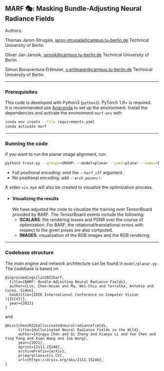 ## MARF :performing_arts:: Masking Bundle-Adjusting Neural Radiance Fields
Authors:

Thomas Jaron-Strugala, 
jaron-strugala@campus.tu-berlin.de
Technical University of Berlin

Oliver Jan Jarosik,
jarosik@campus.tu-berlin.de
Technical University of Berlin

Simon Bonaventura Ertlmaier,
s.ertlmaier@campus.tu-berlin.de
Technical University of Berlin

--------------------------------------

### Prerequisites

This code is developed with Python3 (`python3`). PyTorch 1.9+ is required.  
It is recommended use [Anaconda](https://www.anaconda.com/products/individual) to set up the environment. Install the dependencies and activate the environment `marf-env` with
```bash
conda env create --file requirements.yaml
conda activate marf
```

--------------------------------------
### Running the code
  If you want to run the planar image alignment, run:
  ```bash
  python3 train.py --group=<GROUP> --model=planar --yaml=planar --name=<NAME> --seed=3 --barf_c2f=[0,0.4]
  ```
  - Full positional encoding: omit the `--barf_c2f` argument.
  - No positional encoding: add `--arch.posenc!`.

  A video `vis.mp4` will also be created to visualize the optimization process.

- #### Visualizing the results
  We have adjusted the code to visualize the training over TensorBoard provided by BARF.
  The TensorBoard events include the following:
  - **SCALARS**: the rendering losses and PSNR over the course of optimization. For BARF, the rotational/translational errors with respect to the given poses are also computed.
  - **IMAGES**: visualization of the RGB images and the RGB rendering.

--------------------------------------
### Codebase structure

The main engine and network architecture can be found in `model/planar.py`.
The codebase is based on
```
@inproceedings{lin2021barf,
  title={BARF: Bundle-Adjusting Neural Radiance Fields},
  author={Lin, Chen-Hsuan and Ma, Wei-Chiu and Torralba, Antonio and Lucey, Simon},
  booktitle={IEEE International Conference on Computer Vision ({ICCV})},
  year={2021}
}
```

and 

```
@misc{chen2022hallucinatedneuralradiancefields,
      title={Hallucinated Neural Radiance Fields in the Wild}, 
      author={Xingyu Chen and Qi Zhang and Xiaoyu Li and Yue Chen and Ying Feng and Xuan Wang and Jue Wang},
      year={2022},
      eprint={2111.15246},
      archivePrefix={arXiv},
      primaryClass={cs.CV},
      url={https://arxiv.org/abs/2111.15246}, 
}
```

